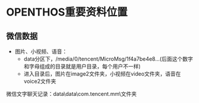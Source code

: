 # OPENTHOS重要资料位置

## 微信数据
   - 图片、小视频、语音：  
      - data分区下，/media/0/tencent/MicroMsg/1f4a7be4e8...(后面这个数字和字母组成的目录就是用户目录，每个用户不一样)
      - 进入目录后，图片在image2文件夹，小视频在video文件夹，语音在voice2文件夹

微信文字聊天记录：data\data\com.tencent.mm\文件夹
